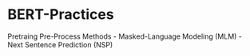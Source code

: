 # BERT-Practices
Pretraing Pre-Process Methods - Masked-Language Modeling (MLM) - Next Sentence Prediction (NSP)
